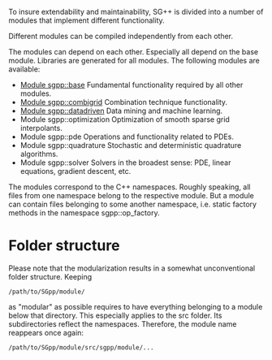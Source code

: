 To insure extendability and maintainability, SG++ is divided into a number of modules that implement different functionality.

Different modules can be compiled independently from each other.

The modules can depend on each other. Especially all depend on the base module. Libraries are generated for all modules. The following modules are available:

* [Module sgpp::base](https://github.com/SGpp/SGpp/wiki/Module-sgpp::base) Fundamental functionality required by all other modules.
* [Module sgpp::combigrid](https://github.com/SGpp/SGpp/wiki/Module-sgpp::combigrid) Combination technique functionality.
* [Module sgpp::datadriven](https://github.com/SGpp/SGpp/wiki/Module-sgpp::datadriven) Data mining and machine learning.
* Module sgpp::optimization Optimization of smooth sparse grid interpolants.
* Module sgpp::pde Operations and functionality related to PDEs.
* Module sgpp::quadrature Stochastic and deterministic quadrature algorithms.
* Module sgpp::solver Solvers in the broadest sense: PDE, linear equations, gradient descent, etc.

The modules correspond to the C++ namespaces. Roughly speaking, all files from one namespace belong to the respective module. But a module can contain files belonging to some another namespace, i.e. static factory methods in the namespace sgpp::op_factory.

# Folder structure

Please note that the modularization results in a somewhat unconventional folder structure. Keeping

`/path/to/SGpp/module/`

as "modular" as possible requires to have everything belonging to a module below that directory. This especially applies to the src folder. Its subdirectories reflect the namespaces. Therefore, the module name reappears once again:


`/path/to/SGpp/module/src/sgpp/module/...`

